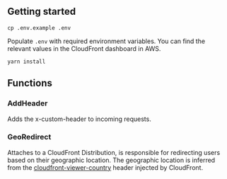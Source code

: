 ## Getting started

`cp .env.example .env`

Populate `.env` with required environment variables. You can find the relevant values in the
CloudFront dashboard in AWS.

```shell
yarn install
```

## Functions

### AddHeader

Adds the x-custom-header to incoming requests.

### GeoRedirect

Attaches to a CloudFront Distribution, is responsible for redirecting
users based on their geographic location. The geographic location is inferred from the [cloudfront-viewer-country](https://docs.aws.amazon.com/AmazonCloudFront/latest/DeveloperGuide/using-cloudfront-headers.html)
header injected by CloudFront.
